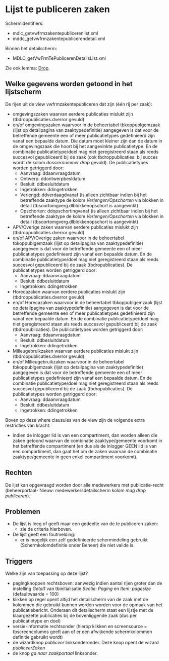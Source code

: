 # Lijst te publiceren zaken

Schermidentifiers:

  * mdlc_getvwfrmzakentepublicerenlist.xml
  * mddc_getvwfrmzakentepublicerendetail.xml

Binnen het detailscherm:

  * MDLC_getVwFrmTePublicerenDetailsList.xml 

Zie ook lemma: [Drop](/docs/instellen_inrichten/drop.md).

## Welke gegevens worden getoond in het lijstscherm

De rijen uit de view vwfrmzakentepubliceren dat zijn (één rij per zaak):

  * omgevingszaken waarvan eerdere publicaties mislukt zijn (tbdroppublicaties.dverror gevuld)
  * en/of omgevingszaken waarvoor in de beheertabel tbkoppublgemzaak (lijst op detailpagina van zaaktypedefinitie) aangegeven is dat voor de betreffende gemeente een of meer publicatietypes gedefinieerd zijn vanaf een bepaalde datum. Die datum moet kleiner zijn dan de datum in de omgevingszaak die hoort bij het aangevinkte publicatietype. En de combinatie publicatietype/doel mag niet geregistreerd staan als reeds succesvol gepubliceerd bij de zaak (ook tbdroppublicaties: bij succes wordt de kolom *dossiernummer drop* gevuld). De publicatietypes worden getriggerd door: 
    * Aanvraag: ddaanvraagdatum
    * Ontwerp: ddontwerpbesldatum 
    * Besluit: ddbesluitdatum
    * Ingetrokken: ddingetrokken
    * Verlengd: ddverdaagdvanaf (is alleen zichtbaar indien bij het betreffende zaaktype de kolom *Verlengen/Opschorten* via blokken in detail (tbsoortomgverg.dlblokkenopschort is aangevinkt)
    * Opschorten: ddopschortingvanaf (is alleen zichtbaar indien bij het betreffende zaaktype de kolom *Verlengen/Opschorten* via blokken in detail (tbsoortomgverg.dlblokkenopschort is aangevinkt)
  * APV/Overige zaken waarvan eerdere publicaties mislukt zijn (tbdroppublicaties.dverror gevuld)
  * en/of APV/Overige zaken waarvoor in de beheertabel tbkoppublgemzaak (lijst op detailpagina van zaaktypedefinitie) aangegeven is dat voor de betreffende gemeente een of meer publicatietypes gedefinieerd zijn vanaf een bepaalde datum. En de combinatie publicatietype/doel mag niet geregistreerd staan als reeds succesvol gepubliceerd bij de zaak (tbdropublicaties). De publicatietypes worden getriggerd door: 
    * Aanvraag: ddaanvraagdatum
    * Besluit: ddbesluitdatum
    * Ingetrokken: ddingetrokken
  * Horecazaken waarvan eerdere publicaties mislukt zijn (tbdroppublicaties.dverror gevuld)
  * en/of Horecazaken waarvoor in de beheertabel tbkoppublgemzaak (lijst op detailpagina van zaaktypedefinitie) aangegeven is dat voor de betreffende gemeente een of meer publicatietypes gedefinieerd zijn vanaf een bepaalde datum. En de combinatie publicatietype/doel mag niet geregistreerd staan als reeds succesvol gepubliceerd bij de zaak (tbdropublicaties). De publicatietypes worden getriggerd door: 
    * Aanvraag: ddaanvraagdatum
    * Besluit: ddbesluitdatum
    * Ingetrokken: ddingetrokken
  * Milieugebruikzaken waarvan eerdere publicaties mislukt zijn (tbdroppublicaties.dverror gevuld)
  * en/of Milieugebruikzaken waarvoor in de beheertabel tbkoppublgemzaak (lijst op detailpagina van zaaktypedefinitie) aangegeven is dat voor de betreffende gemeente een of meer publicatietypes gedefinieerd zijn vanaf een bepaalde datum. En de combinatie publicatietype/doel mag niet geregistreerd staan als reeds succesvol gepubliceerd bij de zaak (tbdropublicaties). De publicatietypes worden getriggerd door: 
    * Aanvraag: ddaanvraagdatum
    * Besluit: ddbesluitdatum
    * Ingetrokken: ddingetrokken

Boven op deze where clausules van de view zijn de volgende extra restricties van kracht:

  *  indien de inlogger lid is van een compartiment, dan worden alleen die zaken getoond waarvan de combinatie zaaktype/gemeente voorkomt in het betreffende compartiment (en dus als de inlogger GEEN lid is van een compartiment, dan gaat het om de zaken waarvan de combinatie zaaktype/gemeente in geen enkel compartiment voorkomt).

## Rechten

De lijst kan opgevraagd worden door alle medewerkers met publicatie-recht (beheerportaal- Nieuw: medewerkersdetailscherm kolom *mag drop publiceren*).

## Problemen

  * De lijst is leeg of geeft maar een gedeelte van de te publiceren zaken:
    * zie de criteria hierboven.
  * De lijst geeft een foutmelding:
    * er is mogelijk een zelf gedefinieerde schermindeling gebruikt (Schermkolomdefinitie onder Beheer) die niet valide is.

## Triggers

Welke zijn van toepassing op deze lijst?

  * pagingknoppen rechtsboven: aanwezig indien aantal rijen groter dan de instelling *Getal1* van tbinitialisatie *Sectie: Paging* en *Item: pagesize* (defaultwaarde = 100)
  * klikken op regel opent altijd het detailscherm van de zaak met de kolommen die gebruikt kunnen worden worden voor de opmaak van het publicatiebericht. Onderaan dit detailscherm staat een lijstje met de klaargezette publicaties bij de bovenliggende zaak (dus per publicatietype en doel)
  * versie-informatie rechtsonder (hierop klikken en screensource = tbscreencolumns geeft aan of er een afwijkende schermkolommen definitie gebruikt wordt)
  * de wizardknop *publiceer* linksonderonder. Deze knop opent de wizard *publiceerZaken*
  * de knop *ga naar zaakportaal* linksonder. 

